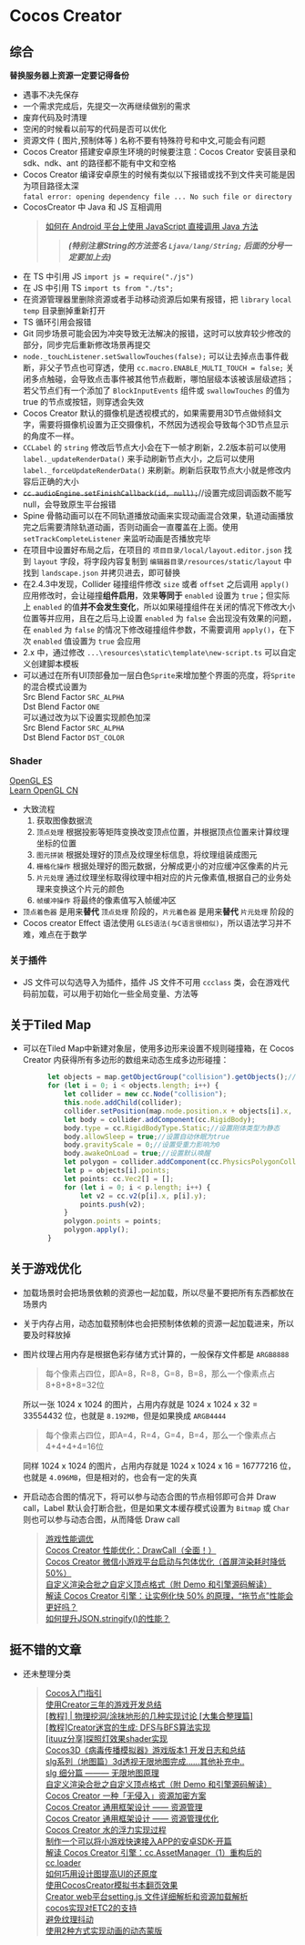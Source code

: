 # Cocos Creator

## 综合
**替换服务器上资源一定要记得备份**
* 遇事不决先保存
* 一个需求完成后，先提交一次再继续做别的需求
* 废弃代码及时清理
* 空闲的时候看以前写的代码是否可以优化  
* 资源文件 ( 图片,预制体等 ) 名称不要有特殊符号和中文,可能会有问题  
* Cocos Creator 搭建安卓原生环境的时候要注意：Cocos Creator 安装目录和 sdk、ndk、ant 的路径都不能有中文和空格  
* Cocos Creator 编译安卓原生的时候有类似以下报错或找不到文件夹可能是因为项目路径太深  
    `fatal error: opening dependency file ... No such file or directory`
* CocosCreator 中 Java 和 JS 互相调用  
  > [如何在 Android 平台上使用 JavaScript 直接调用 Java 方法](https://docs.cocos.com/creator/manual/zh/advanced-topics/java-reflection.html?h=java)  
  >> _**\(特别注意String的方法签名 `Ljava/lang/String;` 后面的分号一定要加上去\)**_  
* 在 TS 中引用 JS `import js = require("./js")`
* 在 JS 中引用 TS `import ts from "./ts";`
* 在资源管理器里删除资源或者手动移动资源后如果有报错，把 `library` `local` `temp` 目录删掉重新打开
* TS 循环引用会报错  
* Git 同步场景可能会因为冲突导致无法解决的报错，这时可以放弃较少修改的部分，同步完后重新修改场景再提交
* `node._touchListener.setSwallowTouches(false);` 可以让去掉点击事件截断，非父子节点也可穿透，使用 `cc.macro.ENABLE_MULTI_TOUCH = false;` 关闭多点触碰，会导致点击事件被其他节点截断，哪怕层级本该被该层级遮挡；若父节点们有一个添加了 `BlockInputEvents` 组件或 `swallowTouches` 的值为 true 的节点或按钮，则穿透会失效
* Cocos Creator 默认的摄像机是透视模式的，如果需要用3D节点做倾斜文字，需要将摄像机设置为正交摄像机，不然因为透视会导致每个3D节点显示的角度不一样。
* `CCLabel` 的 `string` 修改后节点大小会在下一帧才刷新，2.2版本前可以使用 `label._updateRenderData()` 来手动刷新节点大小，之后可以使用 `label._forceUpdateRenderData()` 来刷新。刷新后获取节点大小就是修改内容后正确的大小
* ~~`cc.audioEngine.setFinishCallback(id, null);`~~//设置完成回调函数不能写null，会导致原生平台报错
* Spine 骨骼动画可以在不同轨道播放动画来实现动画混合效果，轨道动画播放完之后需要清除轨道动画，否则动画会一直覆盖在上面。使用 `setTrackCompleteListener` 来监听动画是否播放完毕
* 在项目中设置好布局之后，在项目的 `项目目录/local/layout.editor.json` 找到 `layout` 字段，将字段内容复制到 `编辑器目录/resources/static/layout` 中找到 `landscape.json` 并拷贝进去，即可替换
* 在2.4.3中发现，Collider 碰撞组件修改 `size` 或者 `offset` 之后调用 `apply()` 应用修改时，会让碰撞**组件启用**，效果**等同于** `enabled` 设置为 `true`；但实际上 `enabled` 的值**并不会发生变化**，所以如果碰撞组件在关闭的情况下修改大小位置等并应用，且在之后马上设置 `enabled` 为 `false` 会出现没有效果的问题，在 `enabled` 为 `false` 的情况下修改碰撞组件参数，不需要调用 `apply()`，在下次 `enabled` 值设置为 `true` 会应用
* 2.x 中，通过修改 `...\resources\static\template\new-script.ts` 可以自定义创建脚本模板
* 可以通过在所有UI顶部叠加一层白色`Sprite`来增加整个界面的亮度，将`Sprite`的混合模式设置为  
  Src Blend Factor `SRC_ALPHA`  
  Dst Blend Factor `ONE`  
  可以通过改为以下设置实现颜色加深  
  Src Blend Factor `SRC_ALPHA`  
  Dst Blend Factor `DST_COLOR`  

### Shader
[OpenGL ES](https://www.jianshu.com/p/99daa25b4573)  
[Learn OpenGL CN](https://learnopengl-cn.github.io/)  
* 大致流程  
  1. 获取图像数据流
  2. `顶点处理` 根据投影等矩阵变换改变顶点位置，并根据顶点位置来计算纹理坐标的位置
  3. `图元拼装` 根据处理好的顶点及纹理坐标信息，将纹理组装成图元
  4. `栅格化操作` 根据处理好的图元数据，分解成更小的对应缓冲区像素的片元
  5. `片元处理` 通过纹理坐标取得纹理中相对应的片元像素值,根据自己的业务处理来变换这个片元的颜色
  6. `帧缓冲操作` 将最终的像素值写入帧缓冲区
* `顶点着色器` 是用来**替代** `顶点处理` 阶段的，`片元着色器` 是用来**替代** `片元处理` 阶段的
* Cocos creator Effect 语法使用 `GLES语法(与C语言很相似)`，所以语法学习并不难，难点在于数学  

### 关于插件

* JS 文件可以勾选导入为插件，插件 JS 文件不可用 `ccclass` 类，会在游戏代码前加载，可以用于初始化一些全局变量、方法等

## 关于Tiled Map

* 可以在Tiled Map中新建对象层，使用多边形来设置不规则碰撞箱，在 Cocos Creator 内获得所有多边形的数组来动态生成多边形碰撞：  
  ```typescript
        let objects = map.getObjectGroup("collision").getObjects();//获取对象层内所有对象
        for (let i = 0; i < objects.length; i++) {
            let collider = new cc.Node("collision");
            this.node.addChild(collider);
            collider.setPosition(map.node.position.x + objects[i].x, map.node.position.y + objects[i].y);
            let body = collider.addComponent(cc.RigidBody);
            body.type = cc.RigidBodyType.Static;//设置刚体类型为静态
            body.allowSleep = true;//设置自动休眠为true
            body.gravityScale = 0;//设置受重力影响为0
            body.awakeOnLoad = true;//设置默认唤醒
            let polygon = collider.addComponent(cc.PhysicsPolygonCollider);
            let p = objects[i].points;
            let points: cc.Vec2[] = [];
            for (let i = 0; i < p.length; i++) {
                let v2 = cc.v2(p[i].x, p[i].y);
                points.push(v2);
            }
            polygon.points = points;
            polygon.apply();
        }
  ```

## 关于游戏优化

* 加载场景时会把场景依赖的资源也一起加载，所以尽量不要把所有东西都放在场景内  
* 关于内存占用，动态加载预制体也会把预制体依赖的资源一起加载进来，所以要及时释放掉  
* 图片纹理占用内存是根据色彩存储方式计算的，一般保存文件都是 `ARGB8888` 
  > 每个像素占四位，即A=8，R=8，G=8，B=8，那么一个像素点占8+8+8+8=32位
  
  所以一张 1024 x 1024 的图片，占用内存就是 1024 x 1024 x 32 = 33554432 位，也就是 `8.192MB`，但是如果换成 `ARGB4444` 
  >每个像素占四位，即A=4，R=4，G=4，B=4，那么一个像素点占4+4+4+4=16位

  同样 1024 x 1024 的图片，占用内存就是 1024 x 1024 x 16 = 16777216 位，也就是 `4.096MB`，但是相对的，也会有一定的失真  
* 开启动态合图的情况下，将可以参与动态合图的节点相邻即可合并 Draw call，Label 默认会打断合批，但是如果文本缓存模式设置为 `Bitmap` 或 `Char` 则也可以参与动态合图，从而降低 Draw call

  > [游戏性能调优](https://forum.cocos.org/t/topic/95040)  
  > [Cocos Creator 性能优化：DrawCall（全面！）](https://forum.cocos.org/t/cocos-creator-drawcall/95043)  
  > [Cocos Creator 微信小游戏平台启动与包体优化（首屏渲染耗时降低 50%）](https://forum.cocos.org/t/cocos-creator-50/94999)  
  > [自定义渲染合批之自定义顶点格式（附 Demo 和引擎源码解读）](https://forum.cocos.org/t/demo/95087)  
  > [解读 Cocos Creator 引擎：让实例化快 50% 的原理，“拖节点”性能会更好吗？](https://forum.cocos.org/t/cocos-creator-50/92957)  
  > [如何提升JSON.stringify\(\)的性能？](https://segmentfault.com/a/1190000019400854)

## 挺不错的文章

* 还未整理分类

  > [Cocos入门指引](https://forum.cocos.org/t/cocos/94728)  
  > [使用Creator三年的游戏开发总结](https://forum.cocos.org/t/creator/94747)  
  > [\[教程\] \| 物理挖洞/涂抹地形的几种实现讨论 \[大集合整理篇\]](https://forum.cocos.org/t/topic/91985)  
  > [\[教程\]Creator迷宫的生成: DFS与BFS算法实现](https://forum.cocos.org/t/creator-dfs-bfs/93906)  
  > [\[ituuz分享\]探照灯效果shader实现](https://forum.cocos.org/t/ituuz-shader/94180)  
  > [Cocos3D《病毒传播模拟器》游戏版本1 开发日志和总结](https://forum.cocos.org/t/cocos3d-1/94592)  
  > [slg系列（地图篇）3d透视无限地图完成……其他补充中..](https://forum.cocos.org/t/slg-3d/95028)  
  > [slg 细分篇 ——— 无限地图原理](https://forum.cocos.org/t/slg/95269)  
  > [自定义渲染合批之自定义顶点格式（附 Demo 和引擎源码解读）](https://forum.cocos.org/t/demo/95087)  
  > [Cocos Creator 一种「无侵入」资源加密方案](https://forum.cocos.org/t/cocos-creator/95492)  
  > [Cocos Creator 通用框架设计 —— 资源管理](https://forum.cocos.org/t/cocos-creator/84793)  
  > [Cocos Creator 通用框架设计 —— 资源管理优化](https://forum.cocos.org/t/cocos-creator/93517)  
  > [Cocos Creator 水的浮力实现过程](https://forum.cocos.org/t/cocos-creator/96116)  
  > [制作一个可以将小游戏快速接入APP的安卓SDK-开篇](https://forum.cocos.org/t/app-sdk/95810)  
  > [解读 Cocos Creator 引擎：cc.AssetManager（1）重构后的 cc.loader](https://forum.cocos.org/t/cocos-creator-cc-assetmanager-1-cc-loader/92319)  
  > [如何巧用设计图提高UI的还原度](https://forum.cocos.org/t/ui/96354)  
  > [使用CocosCreator模拟书本翻页效果](https://forum.cocos.org/t/cocoscreator/96358)  
  > [Creator web平台setting.js 文件详细解析和资源加载解析](https://forum.cocos.org/t/creator-web-setting-js/78669)  
  > [cocos实现对ETC2的支持](https://forum.cocos.org/t/cocos-etc2/49061)  
  > [避免纹理抖动](https://forum.cocos.org/t/topic/91307/7)  
  > [使用2种方式实现动画的动态蒙版](https://forum.cocos.org/t/topic/96372)